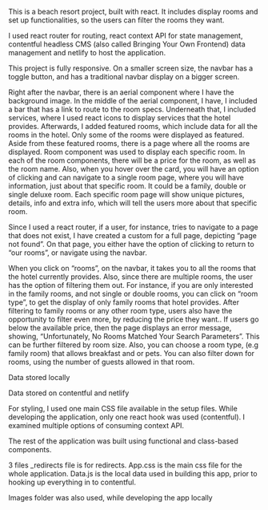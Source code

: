 This is a beach resort project, built with react. It includes display rooms and set up functionalities, so the users can filter the rooms they want.

I used react router for routing, react context API for state management, contentful headless CMS (also called Bringing Your Own Frontend) data management and netlify to host the application. 

This project is fully responsive. On a smaller screen size, the navbar has a toggle button, and has a traditional navbar display on a bigger screen.

Right after the navbar, there is an aerial component where I have the background image. In the middle of the aerial component, I have, I included a bar that has a link to route to the room specs. Underneath that, I included services, where I used react icons to display services that the hotel provides. Afterwards, I added featured rooms, which include data for all the rooms in the hotel. Only some of the rooms were displayed as featured. Aside from these featured rooms, there is a page where all the rooms are displayed. Room component was used to display each specific room. In each of the room components, there will be a price for the room, as well as the room name. Also, when you hover over the card, you will have an option of clicking and can navigate to a single room page, where you will have information, just about that specific room. It could be a family, double or single deluxe room. Each specific room page will show unique pictures, details, info and extra info, which will tell the users more about that specific room.

Since I used a react router, if a user, for instance, tries to navigate to a page that does not exist, I have created a custom for a full page, depicting “page not found”. On that page, you either have the option of clicking to return to “our rooms”, or navigate using the navbar. 

When you click on “rooms”, on the navbar, it takes you to all the rooms that the hotel currently provides. Also, since there are multiple rooms, the user has the option of filtering them out. For instance, if you are only interested in the family rooms, and not single or double rooms, you can click on “room type”, to get the display of only family rooms that hotel provides. After filtering to family rooms or any other room type, users also have the opportunity to filter even more, by reducing the price they want.. If users go below the available price, then the page displays an error message, showing, “Unfortunately, No Rooms Matched Your Search Parameters”. This can be further filtered by room size. Also, you can choose a room type, (e.g family room) that allows breakfast and or pets. You can also filter down for rooms, using the number of guests allowed in that room.

Data stored locally


Data stored on contentful and netlify


For styling, I used one main CSS file available in the setup files. While developing the application, only one react hook was used (contentful). I examined multiple options of consuming context API.

The rest of the application was built using functional and class-based components.


3 files
_redirects file is for redirects. 
App.css is the main css file for the whole application.
Data.js is the local data used in building this app, prior to hooking up everything in to contentful.

Images folder was also used, while developing the app locally

